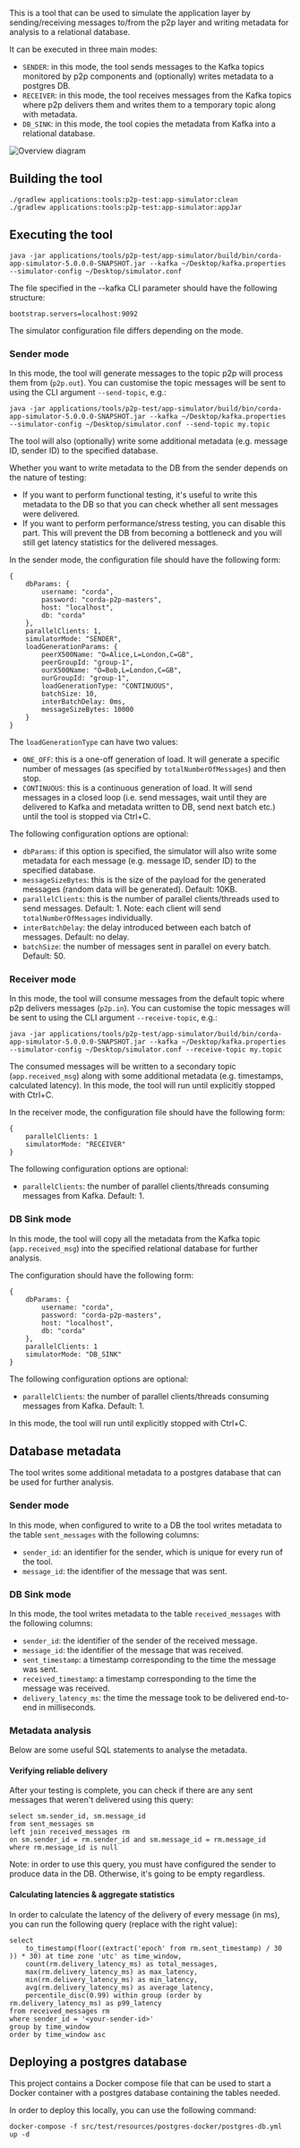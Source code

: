 This is a tool that can be used to simulate the application layer by sending/receiving messages to/from the p2p layer and writing metadata for analysis to a relational database.

It can be executed in three main modes:
* `SENDER`: in this mode, the tool sends messages to the Kafka topics monitored by p2p components and (optionally) writes metadata to a postgres DB.
* `RECEIVER`: in this mode, the tool receives messages from the Kafka topics where p2p delivers them and writes them to a temporary topic along with metadata.
* `DB_SINK`: in this mode, the tool copies the metadata from Kafka into a relational database.

![Overview diagram](p2p_app_simulator.png)

## Building the tool

```
./gradlew applications:tools:p2p-test:app-simulator:clean
./gradlew applications:tools:p2p-test:app-simulator:appJar
```

## Executing the tool

```
java -jar applications/tools/p2p-test/app-simulator/build/bin/corda-app-simulator-5.0.0.0-SNAPSHOT.jar --kafka ~/Desktop/kafka.properties --simulator-config ~/Desktop/simulator.conf
```

The file specified in the --kafka CLI parameter should have the following structure:
```
bootstrap.servers=localhost:9092
```

The simulator configuration file differs depending on the mode.

### Sender mode

In this mode, the tool will generate messages to the topic p2p will process them from (`p2p.out`). You can customise the topic messages will be sent to using the CLI argument `--send-topic`, e.g.:
```
java -jar applications/tools/p2p-test/app-simulator/build/bin/corda-app-simulator-5.0.0.0-SNAPSHOT.jar --kafka ~/Desktop/kafka.properties --simulator-config ~/Desktop/simulator.conf --send-topic my.topic
```
The tool will also (optionally) write some additional metadata (e.g. message ID, sender ID) to the specified database.

Whether you want to write metadata to the DB from the sender depends on the nature of testing:
* If you want to perform functional testing, it's useful to write this metadata to the DB so that you can check whether all sent messages were delivered.
* If you want to perform performance/stress testing, you can disable this part. This will prevent the DB from becoming a bottleneck and you will still get latency statistics for the delivered messages.

In the sender mode, the configuration file should have the following form:
```
{
    dbParams: {
        username: "corda",
        password: "corda-p2p-masters",
        host: "localhost",
        db: "corda"
    },
    parallelClients: 1,
    simulatorMode: "SENDER",
    loadGenerationParams: {
        peerX500Name: "O=Alice,L=London,C=GB",
        peerGroupId: "group-1",
        ourX500Name: "O=Bob,L=London,C=GB",
        ourGroupId: "group-1",
        loadGenerationType: "CONTINUOUS", 
        batchSize: 10,
        interBatchDelay: 0ms,
        messageSizeBytes: 10000
    }
}
```

The `loadGenerationType` can have two values:
* `ONE_OFF`: this is a one-off generation of load. It will generate a specific number of messages (as specified by `totalNumberOfMessages`) and then stop.
* `CONTINUOUS`: this is a continuous generation of load. It will send messages in a closed loop (i.e. send messages, wait until they are delivered to Kafka and metadata written to DB, send next batch etc.) until the tool is stopped via Ctrl+C.

The following configuration options are optional:
* `dbParams`: if this option is specified, the simulator will also write some metadata for each message (e.g. message ID, sender ID) to the specified database.
* `messageSizeBytes`: this is the size of the payload for the generated messages (random data will be generated). Default: 10KB.
* `parallelClients`: this is the number of parallel clients/threads used to send messages. Default: 1. Note: each client will send `totalNumberOfMessages` individually.
* `interBatchDelay`: the delay introduced between each batch of messages. Default: no delay.
* `batchSize`: the number of messages sent in parallel on every batch. Default: 50.

### Receiver mode

In this mode, the tool will consume messages from the default topic where p2p delivers messages (`p2p.in`). You can customise the topic messages will be sent to using the CLI argument `--receive-topic`, e.g.:
```
java -jar applications/tools/p2p-test/app-simulator/build/bin/corda-app-simulator-5.0.0.0-SNAPSHOT.jar --kafka ~/Desktop/kafka.properties --simulator-config ~/Desktop/simulator.conf --receive-topic my.topic
```
The consumed messages will be written to a secondary topic (`app.received_msg`) along with some additional metadata (e.g. timestamps, calculated latency).
In this mode, the tool will run until explicitly stopped with Ctrl+C.

In the receiver mode, the configuration file should have the following form:
```
{
    parallelClients: 1
    simulatorMode: "RECEIVER"
}
```

The following configuration options are optional:
* `parallelClients`: the number of parallel clients/threads consuming messages from Kafka. Default: 1.

### DB Sink mode

In this mode, the tool will copy all the metadata from the Kafka topic (`app.received_msg`) into the specified relational database for further analysis.

The configuration should have the following form:
```
{
	dbParams: {
        username: "corda",
        password: "corda-p2p-masters",
        host: "localhost",
        db: "corda"
    },
    parallelClients: 1
    simulatorMode: "DB_SINK"
}
```

The following configuration options are optional:
* `parallelClients`: the number of parallel clients/threads consuming messages from Kafka. Default: 1.

In this mode, the tool will run until explicitly stopped with Ctrl+C.

## Database metadata

The tool writes some additional metadata to a postgres database that can be used for further analysis.

### Sender mode

In this mode, when configured to write to a DB the tool writes metadata to the table `sent_messages` with the following columns:
* `sender_id`: an identifier for the sender, which is unique for every run of the tool.
* `message_id`: the identifier of the message that was sent.

### DB Sink mode

In this mode, the tool writes metadata to the table `received_messages` with the following columns:
* `sender_id`: the identifier of the sender of the received message.
* `message_id`: the identifier of the message that was received.
* `sent_timestamp`: a timestamp corresponding to the time the message was sent.
* `received_timestamp`: a timestamp corresponding to the time the message was received.
* `delivery_latency_ms`: the time the message took to be delivered end-to-end in milliseconds.

### Metadata analysis

Below are some useful SQL statements to analyse the metadata.

#### Verifying reliable delivery

After your testing is complete, you can check if there are any sent messages that weren't delivered using this query:
```
select sm.sender_id, sm.message_id
from sent_messages sm 
left join received_messages rm 
on sm.sender_id = rm.sender_id and sm.message_id = rm.message_id 
where rm.message_id is null
```

Note: in order to use this query, you must have configured the sender to produce data in the DB. Otherwise, it's going to be empty regardless.

#### Calculating latencies & aggregate statistics

In order to calculate the latency of the delivery of every message (in ms), you can run the following query (replace <sender-id> with the right value):
```
select 
	to_timestamp(floor((extract('epoch' from rm.sent_timestamp) / 30 )) * 30) at time zone 'utc' as time_window,
	count(rm.delivery_latency_ms) as total_messages,
	max(rm.delivery_latency_ms) as max_latency,
	min(rm.delivery_latency_ms) as min_latency,
	avg(rm.delivery_latency_ms) as average_latency,
	percentile_disc(0.99) within group (order by rm.delivery_latency_ms) as p99_latency
from received_messages rm 
where sender_id = '<your-sender-id>'
group by time_window
order by time_window asc
```

## Deploying a postgres database

This project contains a Docker compose file that can be used to start a Docker container with a postgres database containing the tables needed.

In order to deploy this locally, you can use the following command:
```
docker-compose -f src/test/resources/postgres-docker/postgres-db.yml up -d
```
